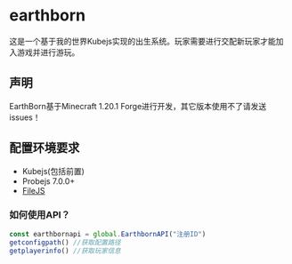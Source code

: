 # earthborn
这是一个基于我的世界Kubejs实现的出生系统。玩家需要进行交配新玩家才能加入游戏并进行游玩。
## 声明
EarthBorn基于Minecraft 1.20.1 Forge进行开发，其它版本使用不了请发送issues！

## 配置环境要求
* Kubejs(包括前置)
* Probejs 7.0.0+
* [FileJS](https://modrinth.com/mod/filesjs)

### 如何使用API？
``` TypeScript
const earthbornapi = global.EarthbornAPI("注册ID")
getconfigpath() //获取配置路径
getplayerinfo() //获取玩家信息
```